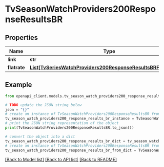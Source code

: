 # TvSeasonWatchProviders200ResponseResultsBR


## Properties

Name | Type | Description | Notes
------------ | ------------- | ------------- | -------------
**link** | **str** |  | [optional] 
**flatrate** | [**List[TvSeriesWatchProviders200ResponseResultsBRFlatrateInner]**](TvSeriesWatchProviders200ResponseResultsBRFlatrateInner.md) |  | [optional] 

## Example

```python
from openapi_client.models.tv_season_watch_providers200_response_results_br import TvSeasonWatchProviders200ResponseResultsBR

# TODO update the JSON string below
json = "{}"
# create an instance of TvSeasonWatchProviders200ResponseResultsBR from a JSON string
tv_season_watch_providers200_response_results_br_instance = TvSeasonWatchProviders200ResponseResultsBR.from_json(json)
# print the JSON string representation of the object
print(TvSeasonWatchProviders200ResponseResultsBR.to_json())

# convert the object into a dict
tv_season_watch_providers200_response_results_br_dict = tv_season_watch_providers200_response_results_br_instance.to_dict()
# create an instance of TvSeasonWatchProviders200ResponseResultsBR from a dict
tv_season_watch_providers200_response_results_br_from_dict = TvSeasonWatchProviders200ResponseResultsBR.from_dict(tv_season_watch_providers200_response_results_br_dict)
```
[[Back to Model list]](../README.md#documentation-for-models) [[Back to API list]](../README.md#documentation-for-api-endpoints) [[Back to README]](../README.md)


